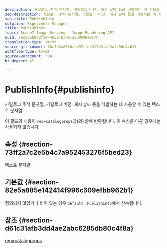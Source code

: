```yaml
---
description: 카탈로그 주석 문자열. 카탈로그 버전, 게시 날짜 등을 식별하는 데 사용할 수 있는 텍스트 문자열
seo-description: 카탈로그 주석 문자열. 카탈로그 버전, 게시 날짜 등을 식별하는 데 사용할 수 있는 텍스트 문자열
seo-title: PublishInfo
solution: Experience Manager
title: PublishInfo
topic: Scene7 Image Serving - Image Rendering API
uuid: 2bcd65b8-2f3e-4652-b346-a850900e8c7b
translation-type: tm+mt
source-git-commit: 7bc7b3a86fbcdc57cfdc31745fae3afc06e44b15
workflow-type: tm+mt
source-wordcount: '84'
ht-degree: 4%

---
```



# PublishInfo{#publishinfo}

카탈로그 주석 문자열. 카탈로그 버전, 게시 날짜 등을 식별하는 데 사용할 수 있는 텍스트 문자열

이 필드의 내용이 `req=catalogprops`과(와) 함께 반환됩니다. 이 속성은 다른 경우에는 사용되지 않습니다.

## 속성 {#section-73ff2a7c2e5b4c7a952453276f5bed23}

텍스트 문자열.

## 기본값 {#section-82e5a885e142414f996c609efbb962b1}

정의되지 않았거나 비어 있는 경우 `default::PublishInfo`에서 상속됩니다.

## 참조 {#section-d61c31afb3dd4ae2abc6285db80c4f8a}

[req=catalogprops](../../../../../is-api/http-ref/image-serving-api-ref/c-http-protocol-reference/c-command-reference/r-req/r-catalogprops.md#reference-d7f7438291dd44a1afb6963155625426)
